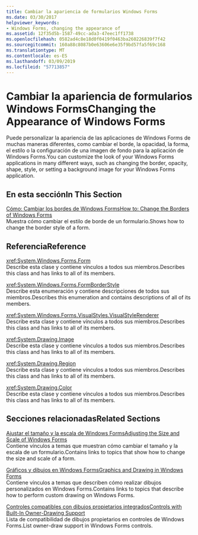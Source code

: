 ```yaml
---
title: Cambiar la apariencia de formularios Windows Forms
ms.date: 03/30/2017
helpviewer_keywords:
- Windows Forms, changing the appearance of
ms.assetid: 12f35d5b-1587-49cc-ada3-47eec1ff1738
ms.openlocfilehash: 0582ad4c8e18d0f0419f0463ba260226839f7f42
ms.sourcegitcommit: 160a88c8087b0e63606e6e35f9bd57fa5f69c168
ms.translationtype: MT
ms.contentlocale: es-ES
ms.lasthandoff: 03/09/2019
ms.locfileid: "57713857"
---
```

# <a name="changing-the-appearance-of-windows-forms"></a><span data-ttu-id="24246-102">Cambiar la apariencia de formularios Windows Forms</span><span class="sxs-lookup"><span data-stu-id="24246-102">Changing the Appearance of Windows Forms</span></span>
<span data-ttu-id="24246-103">Puede personalizar la apariencia de las aplicaciones de Windows Forms de muchas maneras diferentes, como cambiar el borde, la opacidad, la forma, el estilo o la configuración de una imagen de fondo para la aplicación de Windows Forms.</span><span class="sxs-lookup"><span data-stu-id="24246-103">You can customize the look of your Windows Forms applications in many different ways, such as changing the border, opacity, shape, style, or setting a background image for your Windows Forms application.</span></span>  
  
## <a name="in-this-section"></a><span data-ttu-id="24246-104">En esta sección</span><span class="sxs-lookup"><span data-stu-id="24246-104">In This Section</span></span>  
 [<span data-ttu-id="24246-105">Cómo: Cambiar los bordes de Windows Forms</span><span class="sxs-lookup"><span data-stu-id="24246-105">How to: Change the Borders of Windows Forms</span></span>](how-to-change-the-borders-of-windows-forms.md)  
 <span data-ttu-id="24246-106">Muestra cómo cambiar el estilo de borde de un formulario.</span><span class="sxs-lookup"><span data-stu-id="24246-106">Shows how to change the border style of a form.</span></span>  
  
## <a name="reference"></a><span data-ttu-id="24246-107">Referencia</span><span class="sxs-lookup"><span data-stu-id="24246-107">Reference</span></span>  
 <xref:System.Windows.Forms.Form>  
 <span data-ttu-id="24246-108">Describe esta clase y contiene vínculos a todos sus miembros.</span><span class="sxs-lookup"><span data-stu-id="24246-108">Describes this class and has links to all of its members.</span></span>  
  
 <xref:System.Windows.Forms.FormBorderStyle>  
 <span data-ttu-id="24246-109">Describe esta enumeración y contiene descripciones de todos sus miembros.</span><span class="sxs-lookup"><span data-stu-id="24246-109">Describes this enumeration and contains descriptions of all of its members.</span></span>  
  
 <xref:System.Windows.Forms.VisualStyles.VisualStyleRenderer>  
 <span data-ttu-id="24246-110">Describe esta clase y contiene vínculos a todos sus miembros.</span><span class="sxs-lookup"><span data-stu-id="24246-110">Describes this class and has links to all of its members.</span></span>  
  
 <xref:System.Drawing.Image>  
 <span data-ttu-id="24246-111">Describe esta clase y contiene vínculos a todos sus miembros.</span><span class="sxs-lookup"><span data-stu-id="24246-111">Describes this class and has links to all of its members.</span></span>  
  
 <xref:System.Drawing.Region>  
 <span data-ttu-id="24246-112">Describe esta clase y contiene vínculos a todos sus miembros.</span><span class="sxs-lookup"><span data-stu-id="24246-112">Describes this class and has links to all of its members.</span></span>  
  
 <xref:System.Drawing.Color>  
 <span data-ttu-id="24246-113">Describe esta clase y contiene vínculos a todos sus miembros.</span><span class="sxs-lookup"><span data-stu-id="24246-113">Describes this class and has links to all of its members.</span></span>  
  
## <a name="related-sections"></a><span data-ttu-id="24246-114">Secciones relacionadas</span><span class="sxs-lookup"><span data-stu-id="24246-114">Related Sections</span></span>  
 [<span data-ttu-id="24246-115">Ajustar el tamaño y la escala de Windows Forms</span><span class="sxs-lookup"><span data-stu-id="24246-115">Adjusting the Size and Scale of Windows Forms</span></span>](adjusting-the-size-and-scale-of-windows-forms.md)  
 <span data-ttu-id="24246-116">Contiene vínculos a temas que muestran cómo cambiar el tamaño y la escala de un formulario.</span><span class="sxs-lookup"><span data-stu-id="24246-116">Contains links to topics that show how to change the size and scale of a form.</span></span>  
  
 [<span data-ttu-id="24246-117">Gráficos y dibujos en Windows Forms</span><span class="sxs-lookup"><span data-stu-id="24246-117">Graphics and Drawing in Windows Forms</span></span>](./advanced/graphics-and-drawing-in-windows-forms.md)  
 <span data-ttu-id="24246-118">Contiene vínculos a temas que describen cómo realizar dibujos personalizados en Windows Forms.</span><span class="sxs-lookup"><span data-stu-id="24246-118">Contains links to topics that describe how to perform custom drawing on Windows Forms.</span></span>  
  
 [<span data-ttu-id="24246-119">Controles compatibles con dibujos propietarios integrados</span><span class="sxs-lookup"><span data-stu-id="24246-119">Controls with Built-In Owner-Drawing Support</span></span>](./controls/controls-with-built-in-owner-drawing-support.md)  
 <span data-ttu-id="24246-120">Lista de compatibilidad de dibujos propietarios en controles de Windows Forms.</span><span class="sxs-lookup"><span data-stu-id="24246-120">List owner-draw support in Windows Forms controls.</span></span>
